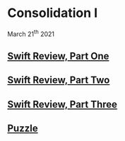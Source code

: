 # Consolidation I

March 21<sup>th</sup> 2021

## [Swift Review, Part One](https://www.hackingwithswift.com/100/13)

## [Swift Review, Part Two](https://www.hackingwithswift.com/100/14)

## [Swift Review, Part Three](https://www.hackingwithswift.com/100/15)

## [Puzzle](https://www.hackingwithswift.com/100/15)